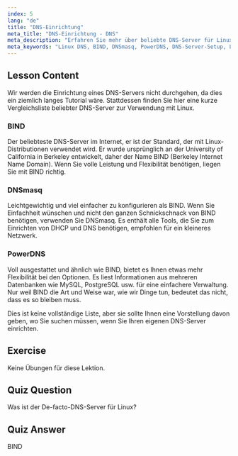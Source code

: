 ```yaml
---
index: 5
lang: "de"
title: "DNS-Einrichtung"
meta_title: "DNS-Einrichtung - DNS"
meta_description: "Erfahren Sie mehr über beliebte DNS-Server für Linux wie BIND, DNSmasq und PowerDNS. Entdecken Sie mit diesem anfängerfreundlichen Leitfaden den besten DNS-Server für Ihr Netzwerk-Setup."
meta_keywords: "Linux DNS, BIND, DNSmasq, PowerDNS, DNS-Server-Setup, Linux-Netzwerk, DNS-Tutorial, Anfänger"
---
```


## Lesson Content

Wir werden die Einrichtung eines DNS-Servers nicht durchgehen, da dies ein ziemlich langes Tutorial wäre. Stattdessen finden Sie hier eine kurze Vergleichsliste beliebter DNS-Server zur Verwendung mit Linux.

### BIND

Der beliebteste DNS-Server im Internet, er ist der Standard, der mit Linux-Distributionen verwendet wird. Er wurde ursprünglich an der University of California in Berkeley entwickelt, daher der Name BIND (Berkeley Internet Name Domain). Wenn Sie volle Leistung und Flexibilität benötigen, liegen Sie mit BIND richtig.

### DNSmasq

Leichtgewichtig und viel einfacher zu konfigurieren als BIND. Wenn Sie Einfachheit wünschen und nicht den ganzen Schnickschnack von BIND benötigen, verwenden Sie DNSmasq. Es enthält alle Tools, die Sie zum Einrichten von DHCP und DNS benötigen, empfohlen für ein kleineres Netzwerk.

### PowerDNS

Voll ausgestattet und ähnlich wie BIND, bietet es Ihnen etwas mehr Flexibilität bei den Optionen. Es liest Informationen aus mehreren Datenbanken wie MySQL, PostgreSQL usw. für eine einfachere Verwaltung. Nur weil BIND die Art und Weise war, wie wir Dinge tun, bedeutet das nicht, dass es so bleiben muss.

Dies ist keine vollständige Liste, aber sie sollte Ihnen eine Vorstellung davon geben, wo Sie suchen müssen, wenn Sie Ihren eigenen DNS-Server einrichten.

## Exercise

Keine Übungen für diese Lektion.

## Quiz Question

Was ist der De-facto-DNS-Server für Linux?

## Quiz Answer

BIND
